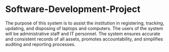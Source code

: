# Software-Development-Project
The purpose of this system is to assist the institution in registering, tracking, updating, and disposing of laptops and computers. The users of the system will be administrative staff and IT personnel. The system ensures accurate and consistent records of all assets, promotes accountability, and simplifies auditing and reporting processes.

